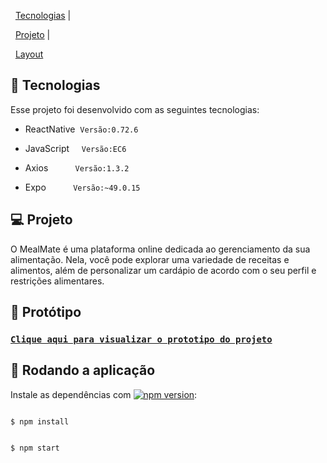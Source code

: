 

<p align="center">

  <a href="#-tecnologias">Tecnologias</a>&nbsp;|&nbsp;

  <a href="#-projeto">Projeto</a>&nbsp;|&nbsp;

  <a href="#-layout">Layout</a>

</p>




## 🚀 Tecnologias




Esse projeto foi desenvolvido com as seguintes tecnologias:




- ReactNative  `Versão:0.72.6`

- JavaScript     `Versão:EC6`

- Axios           `Versão:1.3.2`

- Expo           `Versão:~49.0.15`





## 💻 Projeto




O MealMate é uma plataforma online dedicada ao gerenciamento da sua alimentação. Nela, você pode explorar uma variedade de receitas e alimentos, além de personalizar um cardápio de acordo com o seu perfil e restrições alimentares.




## 🔖 Protótipo











### [`Clique aqui para visualizar o prototipo do projeto`](https://www.figma.com/file/pMPveCFIYcxSXWigcRhiIo/Aplicativo?type=design&node-id=0%3A1&mode=design&t=zEJOQiOb3NedZey0-1)




## :memo: Rodando a aplicação




Instale as dependências com [![npm version](https://img.shields.io/npm/v/react-native-maps.svg?style=flat)](https://docs.npmjs.com/getting-started):



```

$ npm install

```


```

$ npm start

```
